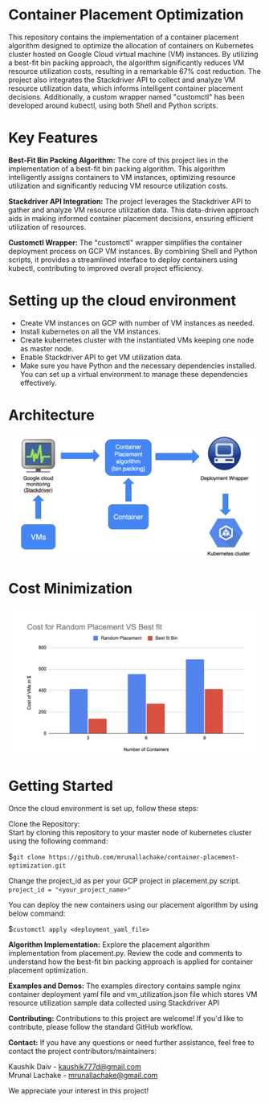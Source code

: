 # Container Placement Optimization 

This repository contains the implementation of a container placement algorithm designed to optimize the allocation of containers on Kubernetes cluster hosted on Google Cloud virtual machine (VM) instances. By utilizing a best-fit bin packing approach, the algorithm significantly reduces VM resource utilization costs, resulting in a remarkable 67% cost reduction. The project also integrates the Stackdriver API to collect and analyze VM resource utilization data, which informs intelligent container placement decisions. Additionally, a custom wrapper named "customctl" has been developed around kubectl, using both Shell and Python scripts.

# Key Features

**Best-Fit Bin Packing Algorithm:** The core of this project lies in the implementation of a best-fit bin packing algorithm. This algorithm intelligently assigns containers to VM instances, optimizing resource utilization and significantly reducing VM resource utilization costs.

**Stackdriver API Integration:** The project leverages the Stackdriver API to gather and analyze VM resource utilization data. This data-driven approach aids in making informed container placement decisions, ensuring efficient utilization of resources.

**Customctl Wrapper:** The "customctl" wrapper simplifies the container deployment process on GCP VM instances. By combining Shell and Python scripts, it provides a streamlined interface to deploy containers using kubectl, contributing to improved overall project efficiency.

# Setting up the cloud environment
- Create VM instances on GCP with number of VM instances as needed.
- Install kubernetes on all the VM instances.
- Create kubernetes cluster with the instantiated VMs keeping one node as master node.
- Enable Stackdriver API to get VM utilization data.
-  Make sure you have Python and the necessary dependencies installed. You can set up a virtual environment to manage these dependencies effectively.

# Architecture

![Project Architecture](screenshots/architecture.png)

# Cost Minimization

![Cost Minimization](screenshots/costMinimization.png)


# Getting Started
Once the cloud environment is set up, follow these steps:

Clone the Repository:  
Start by cloning this repository to your master node of kubernetes cluster using the following command:           

$`git clone https://github.com/mrunallachake/container-placement-optimization.git`

Change the project_id as per your GCP project in placement.py script.           
`project_id = "<your_project_name>"`

You can deploy the new containers using our placement algorithm by using below command:   

$`customctl apply <deployment_yaml_file>`

**Algorithm Implementation:** Explore the placement algorithm implementation from placement.py. Review the code and comments to understand how the best-fit bin packing approach is applied for container placement optimization.

**Examples and Demos:** The examples directory contains sample nginx container deployment yaml file and vm_utilization.json file which stores VM resource utilization sample data collected using Stackdriver API

**Contributing:** Contributions to this project are welcome! If you'd like to contribute, please follow the standard GitHub workflow.

**Contact:**
If you have any questions or need further assistance, feel free to contact the project contributors/maintainers:

Kaushik Daiv - kaushik777d@gmail.com  
Mrunal Lachake - mrunallachake@gmail.com

We appreciate your interest in this project!
